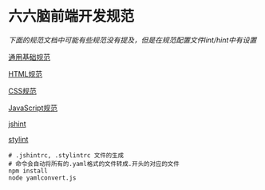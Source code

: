 # 六六脑前端开发规范

*下面的规范文档中可能有些规范没有提及，但是在规范配置文件lint/hint中有设置*

[通用基础规范](./base.md)

[HTML规范](./html.md)

[CSS规范](./css.md)

[JavaScript规范](./js.md)

[jshint](./.jshintrc)

[stylint](./.stylintrc)

``` shell
# .jshintrc, .stylintrc 文件的生成
# 命令会自动将所有的.yaml格式的文件转成.开头的对应的文件
npm install
node yamlconvert.js
```
